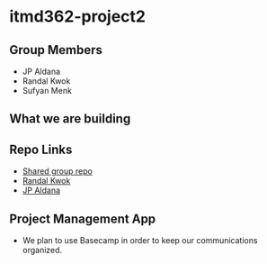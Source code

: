 # itmd362-project2

## Group Members

- JP Aldana
- Randal Kwok
- Sufyan Menk

## What we are building

## Repo Links
- [Shared group repo](https://github.com/CotermCoders/itmd362-project2)
- [Randal Kwok](https://github.com/randalkwok/itmd362-project2)
- [JP Aldana](https://github.com/jpaldana/itmd362-project2)

## Project Management App
- We plan to use Basecamp in order to keep our communications organized.